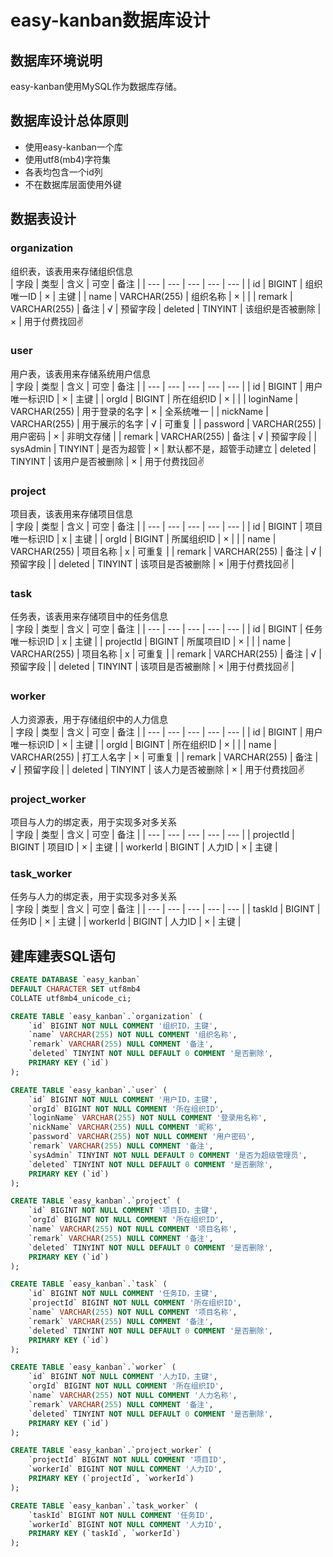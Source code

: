 # easy-kanban数据库设计

## 数据库环境说明

easy-kanban使用MySQL作为数据库存储。

## 数据库设计总体原则

- 使用easy-kanban一个库
- 使用utf8(mb4)字符集
- 各表均包含一个id列
- 不在数据库层面使用外键

## 数据表设计

### organization
组织表，该表用来存储组织信息  
| 字段 | 类型 | 含义 | 可空 | 备注 |
| --- | --- | --- | --- | --- |
| id | BIGINT | 组织唯一ID | × | 主键 |
| name | VARCHAR(255) | 组织名称 | × | |
| remark | VARCHAR(255) | 备注 | √ | 预留字段
| deleted | TINYINT | 该组织是否被删除 | × | 用于付费找回✌

### user
用户表，该表用来存储系统用户信息  
| 字段 | 类型 | 含义 | 可空 | 备注 |
| --- | --- | --- | --- | --- |
| id | BIGINT | 用户唯一标识ID | × | 主键 |
| orgId | BIGINT | 所在组织ID | × | |
| loginName | VARCHAR(255) | 用于登录的名字 | × | 全系统唯一 |
| nickName | VARCHAR(255) | 用于展示的名字 | √ | 可重复 |
| password | VARCHAR(255) | 用户密码 | × | 非明文存储 |
| remark | VARCHAR(255) | 备注 | √ | 预留字段 |
| sysAdmin | TINYINT | 是否为超管 | × | 默认都不是，超管手动建立
| deleted | TINYINT | 该用户是否被删除 | × | 用于付费找回✌

### project
项目表，该表用来存储项目信息  
| 字段 | 类型 | 含义 | 可空 | 备注 |
| --- | --- | --- | --- | --- |
| id | BIGINT | 项目唯一标识ID | x | 主键 |
| orgId | BIGINT | 所属组织ID | × | |
| name | VARCHAR(255) | 项目名称 | x | 可重复 |
| remark | VARCHAR(255) | 备注 | √ | 预留字段 |
| deleted | TINYINT | 该项目是否被删除 | × |用于付费找回✌ |

### task
任务表，该表用来存储项目中的任务信息  
| 字段 | 类型 | 含义 | 可空 | 备注 |
| --- | --- | --- | --- | --- |
| id | BIGINT | 任务唯一标识ID | x | 主键 |
| projectId | BIGINT | 所属项目ID | × | |
| name | VARCHAR(255) | 项目名称 | x | 可重复 |
| remark | VARCHAR(255) | 备注 | √ | 预留字段 |
| deleted | TINYINT | 该项目是否被删除 | × |用于付费找回✌ |

### worker
人力资源表，用于存储组织中的人力信息  
| 字段 | 类型 | 含义 | 可空 | 备注 |
| --- | --- | --- | --- | --- |
| id | BIGINT | 用户唯一标识ID | × | 主键 |
| orgId | BIGINT | 所在组织ID | × | |
| name | VARCHAR(255) | 打工人名字 | × | 可重复 |
| remark | VARCHAR(255) | 备注 | √ | 预留字段 |
| deleted | TINYINT | 该人力是否被删除 | × | 用于付费找回✌

### project_worker
项目与人力的绑定表，用于实现多对多关系  
| 字段 | 类型 | 含义 | 可空 | 备注 |
| --- | --- | --- | --- | --- |
| projectId | BIGINT | 项目ID | × | 主键 |
| workerId | BIGINT | 人力ID | × | 主键 |

### task_worker
任务与人力的绑定表，用于实现多对多关系  
| 字段 | 类型 | 含义 | 可空 | 备注 |
| --- | --- | --- | --- | --- |
| taskId | BIGINT | 任务ID | × | 主键 |
| workerId | BIGINT | 人力ID | × | 主键 |

## 建库建表SQL语句

``` SQL
CREATE DATABASE `easy_kanban` 
DEFAULT CHARACTER SET utf8mb4 
COLLATE utf8mb4_unicode_ci;

CREATE TABLE `easy_kanban`.`organization` (
    `id` BIGINT NOT NULL COMMENT '组织ID，主键',
    `name` VARCHAR(255) NOT NULL COMMENT '组织名称',
    `remark` VARCHAR(255) NULL COMMENT '备注',
    `deleted` TINYINT NOT NULL DEFAULT 0 COMMENT '是否删除',
    PRIMARY KEY (`id`)
);

CREATE TABLE `easy_kanban`.`user` (
    `id` BIGINT NOT NULL COMMENT '用户ID，主键',
    `orgId` BIGINT NOT NULL COMMENT '所在组织ID',
    `loginName` VARCHAR(255) NOT NULL COMMENT '登录用名称',
    `nickName` VARCHAR(255) NULL COMMENT '昵称',
    `password` VARCHAR(255) NOT NULL COMMENT '用户密码',
    `remark` VARCHAR(255) NULL COMMENT '备注',
    `sysAdmin` TINYINT NOT NULL DEFAULT 0 COMMENT '是否为超级管理员',
    `deleted` TINYINT NOT NULL DEFAULT 0 COMMENT '是否删除',
    PRIMARY KEY (`id`)
);

CREATE TABLE `easy_kanban`.`project` (
    `id` BIGINT NOT NULL COMMENT '项目ID，主键',
    `orgId` BIGINT NOT NULL COMMENT '所在组织ID',
    `name` VARCHAR(255) NOT NULL COMMENT '项目名称',
    `remark` VARCHAR(255) NULL COMMENT '备注',
    `deleted` TINYINT NOT NULL DEFAULT 0 COMMENT '是否删除',
    PRIMARY KEY (`id`)
);

CREATE TABLE `easy_kanban`.`task` (
    `id` BIGINT NOT NULL COMMENT '任务ID，主键',
    `projectId` BIGINT NOT NULL COMMENT '所在组织ID',
    `name` VARCHAR(255) NOT NULL COMMENT '项目名称',
    `remark` VARCHAR(255) NULL COMMENT '备注',
    `deleted` TINYINT NOT NULL DEFAULT 0 COMMENT '是否删除',
    PRIMARY KEY (`id`)
);

CREATE TABLE `easy_kanban`.`worker` (
    `id` BIGINT NOT NULL COMMENT '人力ID，主键',
    `orgId` BIGINT NOT NULL COMMENT '所在组织ID',
    `name` VARCHAR(255) NOT NULL COMMENT '人力名称',
    `remark` VARCHAR(255) NULL COMMENT '备注',
    `deleted` TINYINT NOT NULL DEFAULT 0 COMMENT '是否删除',
    PRIMARY KEY (`id`)
);

CREATE TABLE `easy_kanban`.`project_worker` (
    `projectId` BIGINT NOT NULL COMMENT '项目ID',
    `workerId` BIGINT NOT NULL COMMENT '人力ID',
    PRIMARY KEY (`projectId`, `workerId`)
);

CREATE TABLE `easy_kanban`.`task_worker` (
    `taskId` BIGINT NOT NULL COMMENT '任务ID',
    `workerId` BIGINT NOT NULL COMMENT '人力ID',
    PRIMARY KEY (`taskId`, `workerId`)
);
```
